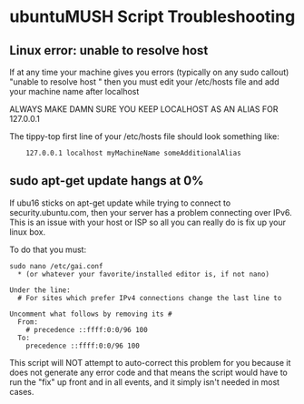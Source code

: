 # ubuntuMUSH Script Troubleshooting

## Linux error:  unable to resolve host *<machineNameHere>*

If at any time your machine gives you errors (typically on any sudo callout) "unable to resolve host <insert your machine name here>" then you must edit your /etc/hosts file and add your machine name after localhost

ALWAYS MAKE DAMN SURE YOU KEEP LOCALHOST AS AN ALIAS FOR 127.0.0.1

The tippy-top first line of your /etc/hosts file should look something like:

```
    127.0.0.1 localhost myMachineName someAdditionalAlias
```

## sudo apt-get update hangs at 0%


If ubu16 sticks on apt-get update while trying to connect to security.ubuntu.com, then your server has a problem connecting over IPv6.  This is an issue with your host or ISP so all you can really do is fix up your linux box.

To do that you must:

```
sudo nano /etc/gai.conf
  * (or whatever your favorite/installed editor is, if not nano)

Under the line:  
  # For sites which prefer IPv4 connections change the last line to

Uncomment what follows by removing its #
  From:
    # precedence ::ffff:0:0/96 100
  To:
    precedence ::ffff:0:0/96 100
```

This script will NOT attempt to auto-correct this problem for you because it does not generate any error code and that means the script would have to run the "fix" up front and in all events, and it simply isn't needed in most cases.